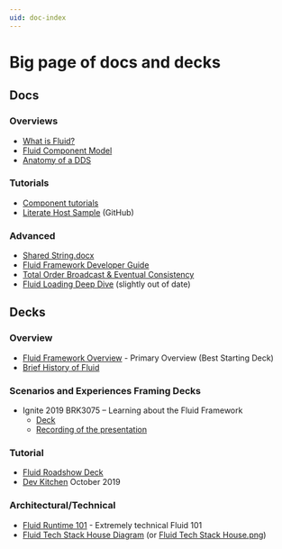 ```yaml
---
uid: doc-index
---
```


# Big page of docs and decks

## Docs

### Overviews

- [What is Fluid?](../what-is-fluid.md)
- [Fluid Component Model](../guide/components.md)
- [Anatomy of a DDS](../guide/dds-anatomy.md)

### Tutorials

- [Component tutorials](../examples/README.md)
- [Literate Host Sample](https://github.com/microsoft/FluidFramework/tree/master/examples/hosts/literate) (GitHub)

### Advanced

- [Shared
  String.docx](https://microsoft-my.sharepoint-df.com/:w:/p/anthonm/Eeshhh4GSslDkjLKK28lunIBwrh-7glib7Lfnw_9ixNL8A?e=wD35Yi)
- [Fluid Framework Developer Guide](../how/developer-guide.md)
- [Total Order Broadcast & Eventual Consistency](../how/tob.md)
- [Fluid Loading Deep Dive](https://microsoft.sharepoint.com/:w:/t/Prague/EY_xwXmXzXRBlnx6sMgbVp8Bbs4K3GQXhV6ERUyKhLgNbA?e=wFWoFH)
  (slightly out of date)

## Decks

### Overview

- [Fluid Framework
  Overview](https://microsoft.sharepoint.com/:p:/t/Prague/EWRRIFxzA61Dmu2PnfNic4UBGVbmT2gJSrDAhtCUNNHm_Q?e=MyyxDI) -
  Primary Overview (Best Starting Deck)
- [Brief History of
  Fluid](https://microsoft-my.sharepoint-df.com/:p:/p/skjokiel/ER0wUgs1mcVKg9pWXRXymoQBYT7GoOjdxibPgIMd2vVz6g?e=gPODB2)

### Scenarios and Experiences Framing Decks

- Ignite 2019 BRK3075 – Learning about the Fluid Framework
  - [Deck](https://microsoft.sharepoint.com/:p:/t/M365PlatformIgnite2019/EQ-XJiw_voJOgByPHS7IBhEB1gYRUkjsewHklVqVE2mnRg?e=nUWIre)
  - [Recording of the presentation](https://myignite.techcommunity.microsoft.com/sessions/81642?source=sessions)

### Tutorial

- [Fluid Roadshow
  Deck](https://microsoft.sharepoint.com/:p:/t/Prague/Ec9E3ChMBAhGj5_INfpc1RUBRULdisHu8aplqnbcSDaz4w?e=VC4Ynv)
- [Dev
  Kitchen](https://microsoft.sharepoint-df.com/:p:/t/MFxComponentFrameworkVTeam/EVd3JUck6aZEjgvJmQ4F9RYBlf3cH2DGimF6Rl9lpf4RCA?e=z4NLRC)
  October 2019

### Architectural/Technical

- [Fluid Runtime
  101](https://microsoft.sharepoint.com/:p:/t/Prague/EeHuSl8Y9yFCtneBacTyWFAByQbjMXVPutsPo-7So4kv6g?e=Sr4VmI) -
  Extremely technical Fluid 101
- [Fluid Tech Stack House
  Diagram](https://microsoft.sharepoint.com/:p:/t/Prague/Ee2aE1hRwwpKh2Gj_aRk-gEBYjGbxSrW1xbcSPwCNmU7-g?e=3YOGPs) (or
  [Fluid Tech Stack
  House.png](https://microsoft.sharepoint.com/:p:/t/Prague/EeHuSl8Y9yFCtneBacTyWFAByQbjMXVPutsPo-7So4kv6g?e=Sr4VmI))

